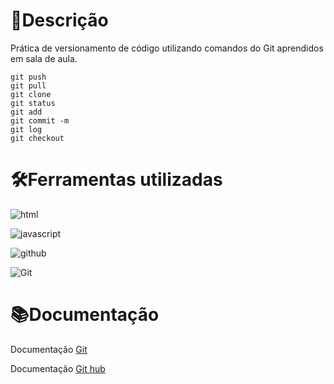 # 📄Descrição
 Prática de versionamento de código utilizando comandos do Git aprendidos em sala de aula.
  ```
 git push
 git pull
 git clone
 git status
 git add 
 git commit -m
 git log
 git checkout
 ```

# 🛠️Ferramentas utilizadas
![html](https://img.shields.io/badge/HTML5-E34F26?style=for-the-badge&logo=html5&logoColor=white)

![javascript](https://img.shields.io/badge/JavaScript-F7DF1E?style=for-the-badge&logo=javascript&logoColor=black)

![github](	https://img.shields.io/badge/GitHub-100000?style=for-the-badge&logo=github&logoColor=white)

![Git](https://img.shields.io/badge/GIT-E44C30?style=for-the-badge&logo=git&logoColor=white)

# 📚Documentação
Documentação [Git](https://git-scm.com/doc)

Documentação [Git hub](https://docs.github.com/pt/get-started/writing-on-github/getting-started-with-writing-and-formatting-on-github/quickstart-for-writing-on-github)
